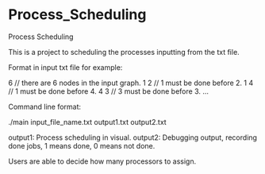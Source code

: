 # Process_Scheduling
Process Scheduling

This is a project to scheduling the processes inputting from the txt file.

Format in input txt file for example:
  
  6   // there are 6 nodes in the input graph.
  1 2 // 1 must be done before 2.
  1 4 // 1 must be done before 4.
  4 3 // 3 must be done before 3.
  ...
  
Command line format:

  ./main input_file_name.txt output1.txt output2.txt
  
  output1: Process scheduling in visual.
  output2: Debugging output, recording done jobs, 1 means done, 0 means not done.
  
Users are able to decide how many processors to assign.
